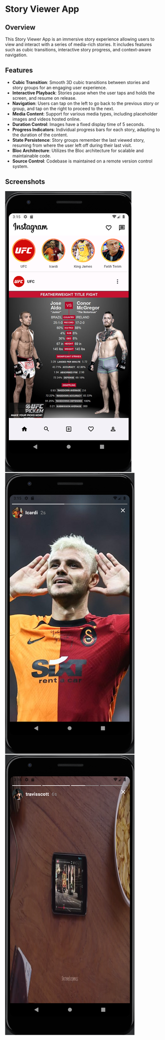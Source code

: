 # Story Viewer App

## Overview

This Story Viewer App is an immersive story experience allowing users to view and interact with a series of media-rich stories. It includes features such as cubic transitions, interactive story progress, and context-aware navigation.

## Features

- **Cubic Transition**: Smooth 3D cubic transitions between stories and story groups for an engaging user experience.
- **Interactive Playback**: Stories pause when the user taps and holds the screen, and resume on release.
- **Navigation**: Users can tap on the left to go back to the previous story or group, and tap on the right to proceed to the next.
- **Media Content**: Support for various media types, including placeholder images and videos hosted online.
- **Duration Control**: Images have a fixed display time of 5 seconds.
- **Progress Indicators**: Individual progress bars for each story, adapting to the duration of the content.
- **State Persistence**: Story groups remember the last viewed story, resuming from where the user left off during their last visit.
- **Bloc Architecture**: Utilizes the Bloc architecture for scalable and maintainable code.
- **Source Control**: Codebase is maintained on a remote version control system.

## Screenshots

![Story Viewer - Home Screen](github_screenshots/MainPage.png)
![Story Viewer - Story Playback](github_screenshots/StoryPage.png)
![Story Viewer - Story Playback](github_screenshots/StoryPage1.png)
